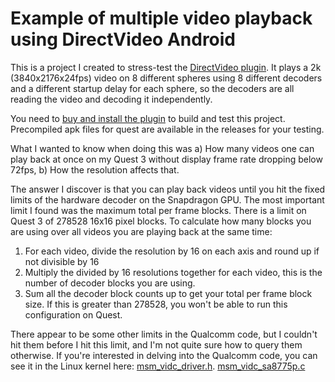 # Example of multiple video playback using DirectVideo Android

This is a project I created to stress-test the [DirectVideo plugin](https://joemarshall.github.io/directvideo/). It plays a 2k (3840x2176x24fps) video on 8 different spheres using 8 different decoders and a different startup delay for each sphere, so the decoders are all reading the video and decoding it independently.

You need to [buy and install the plugin](https://www.fab.com/listings/3259a389-1214-4312-a6aa-14fc8012ce7b) to build and test this project. Precompiled apk files for quest are available in the releases for your testing.

What I wanted to know when doing this was a) How many videos one can play back at once on my Quest 3 without display frame rate dropping below 72fps, b) How the resolution affects that.

The answer I discover is that you can play back videos until you hit the fixed limits of the hardware decoder on the Snapdragon GPU. The most important limit I found was the maximum total per frame blocks. There is a limit on Quest 3 of 278528 16x16 pixel blocks. To calculate how many blocks you are using over all videos you are playing back at the same time:

1) For each video, divide the resolution by 16 on each axis and round up if not divisible by 16
2) Multiply the divided by 16 resolutions together for each video, this is the number of decoder blocks you are using.
3) Sum all the decoder block counts up to get your total per frame block size. If this is greater than 278528, you won't be able to run this configuration on Quest.

There appear to be some other limits in the Qualcomm code, but I couldn't hit them before I hit this limit, and I'm not quite sure how to query them otherwise. If you're interested in delving into the Qualcomm code, you can see it in the Linux kernel here: [msm_vidc_driver.h](https://github.com/HELLBOY017/kernel_nothing_sm8475/blob/1e9dd6b500785e043314bc71bcb4255d418fd68c/techpack/video/driver/vidc/inc/msm_vidc_driver.h). 
[msm_vidc_sa8775p.c](https://github.com/qualcomm-linux/video-driver/blob/261788d3aed3cb50fad5f74d3e82318cc5952bc9/platform/sa8775p/src/msm_vidc_sa8775p.c#L229)
